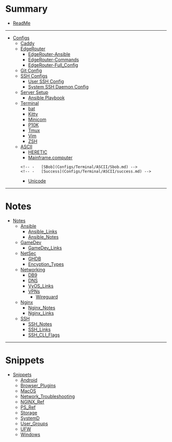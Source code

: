 # Summary

-   [ReadMe](README.md)

* * *

-   [Configs](Configs/README.md)
    -   [Caddy](Configs/Caddy_conf.md)
    <!-- -   [SSHD_Config](Configs/sshd_config.md) -->
    -   [EdgeRouter](Configs/EdgeRouter/README.md)
        -   [EdgeRouter-Ansible](Configs/EdgeRouter/Ansible.md)
        -   [EdgeRouter-Commands](Configs/EdgeRouter/EdgeRouter_Commands.md)
        -   [EdgeRouter-Full_Config](Configs/EdgeRouter/EdgeRouter_Config.md)
    -   [Git Config](Configs/Git.md)
    -   [SSH Configs](Configs/SSH/README.md)
        -   [User SSH Config](Configs/SSH/user.md)
        -   [System SSH Daemon Config](Configs/SSH/sshd.md)
    -   [Server Setup](Configs/Server_Setup/README.md)
        -   [Ansible Playbook](Configs/Server_Setup/Ansible.md)
    -   [Terminal](Configs/Terminal/README.md)
        -   [bat](Configs/Terminal/bat_config.md)
        -   [Kitty](Configs/Terminal/kitty_conf.md)
        -   [Minicom](Configs/Terminal/Minicom.md)
        -   [P10K](Configs/Terminal/p10k.md)
        -   [Tmux](Configs/Terminal/tmux_conf.md)
        -   [Vim](Configs/Terminal/vimrc.md)
        -   [ZSH](Configs/Terminal/zshrc.md)
    -   [ASCII](Configs/Terminal/ASCII/README.md)
        <!-- -   [Anime](Configs/Terminal/ASCII/Anime.md) -->
        -   [HERETIC](Configs/Terminal/ASCII/HERETIC.md)
        -   [Mainframe.computer](Configs/Terminal/ASCII/Mainframe_Animated.md)
        <!-- -   [Pika](Configs/Terminal/ASCII/pika_full.md) -->
        <!-- -   [Skull](Configs/Terminal/ASCII/Skull.md) -->
            <!-- -   [SBob](Configs/Terminal/ASCII/Sbob.md) -->
            <!-- -   [Success](Configs/Terminal/ASCII/success.md) -->
        -   [Unicode](Configs/Terminal/ASCII/Unicode.md)

* * *

# Notes

-   [Notes](Notes/README.md)
    -   [Ansible](Notes/Ansible/README.md)
        -   [Ansible_Links](Notes/Ansible/Ansible_Links.md)
        -   [Ansible_Notes](Notes/Ansible/Ansible_Notes.md)
    -   [GameDev](Notes/GameDev/README.md)
        -   [GameDev_Links](Notes/GameDev/GameDev_Notes.md)
    -   [NetSec](Notes/NetSec/README.md)
        -   [GHDB](Notes/NetSec/GHDB.md)
        -   [Encyption_Types](Notes/NetSec/Encryption_Types.md)
    -   [Networking](Notes/Networking/README.md)
        -   [DB9](Notes/Networking/DB9.md)
        -   [DNS](Notes/Networking/DNS.md)
        -   [VyOS_Links](Notes/Networking/VyOS.md)
        -	[VPNs](Notes/Networking/VPNs/README.md)
            -   [Wireguard](Notes/Networking/VPNs/Wireguard.md)
    -   [Nginx](Notes/Nginx/README.md)
        -   [Nginx_Notes](Notes/Nginx/Nginx_Notes.md)
        -   [Nginx_Links](Notes/Nginx/Nginx_Links.md)
    -   [SSH](Notes/SSH/README.md)
        -   [SSH_Notes](Notes/SSH/SSH_Notes.md)
        -   [SSH_Links](Notes/SSH/SSH_Links.md)
        -   [SSH_CLI_Flags](Notes/SSH/SSH_CLI_Flags.md)

* * *

# Snippets

-   [Snippets](Snippets/README.md)
    -   [Android](Snippets/Android.md)
    -   [Browser_Plugins](Snippets/Browsers.md)
    -   [MacOS](Snippets/MacOS.md)
    -   [Network_Troubleshooting](Snippets/Network_Troubleshooting.md)
    -   [NGINX_Ref](Snippets/NGINX_Ref.md)
    -   [PS_Ref](Snippets/ps_Ref.md)
    -   [Storage](Snippets/Storage.md)
    -   [SystemD](Snippets/SystemD.md)
    -   [User_Groups](Snippets/Users_Groups.md)
    -   [UFW](Snippets/UFW.md)
    -   [Windows](Snippets/Windows.md)
